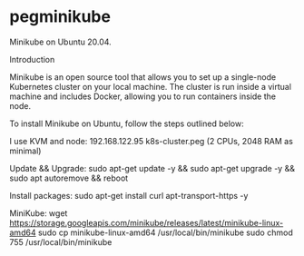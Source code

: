 # pegminikube
Minikube on Ubuntu 20.04.

Introduction

Minikube is an open source tool that allows you to set up a single-node Kubernetes cluster on your local machine. The cluster is run inside a virtual machine and includes Docker, allowing you to run containers inside the node.

To install Minikube on Ubuntu, follow the steps outlined below:

I use KVM and node: 
192.168.122.95 k8s-cluster.peg (2 CPUs, 2048 RAM as minimal)

Update && Upgrade:
sudo apt-get update -y && sudo apt-get upgrade -y && sudo apt autoremove && reboot

Install packages:
sudo apt-get install curl apt-transport-https -y

MiniKube:
wget https://storage.googleapis.com/minikube/releases/latest/minikube-linux-amd64
sudo cp minikube-linux-amd64 /usr/local/bin/minikube
sudo chmod 755 /usr/local/bin/minikube








